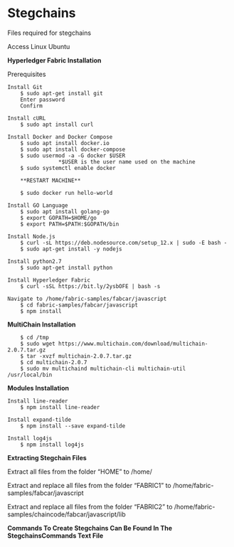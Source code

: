 # Stegchains
Files required for stegchains

Access Linux Ubuntu 

******Hyperledger Fabric Installation******

Prerequisites

	Install Git
		$ sudo apt-get install git
		Enter password
		Confirm

	Install cURL
		$ sudo apt install curl

	Install Docker and Docker Compose
		$ sudo apt install docker.io
   		$ sudo apt install docker-compose
		$ sudo usermod -a -G docker $USER
					*$USER is the user name used on the machine		
		$ sudo systemctl enable docker
		
		**RESTART MACHINE**

		$ sudo docker run hello-world

	Install GO Language
		$ sudo apt install golang-go
		$ export GOPATH=$HOME/go            
		$ export PATH=$PATH:$GOPATH/bin

	Install Node.js	
		$ curl -sL https://deb.nodesource.com/setup_12.x | sudo -E bash -
		$ sudo apt-get install -y nodejs
		
	Install python2.7
		$ sudo apt-get install python

	Install Hyperledger Fabric
		$ curl -sSL https://bit.ly/2ysbOFE | bash -s
			
	Navigate to /home/fabric-samples/fabcar/javascript
		$ cd fabric-samples/fabcar/javascript
		$ npm install


******MultiChain Installation******

		$ cd /tmp
		$ sudo wget https://www.multichain.com/download/multichain-2.0.7.tar.gz
		$ tar -xvzf multichain-2.0.7.tar.gz
		$ cd multichain-2.0.7
		$ sudo mv multichaind multichain-cli multichain-util /usr/local/bin

******Modules Installation******
	
	Install line-reader
		$ npm install line-reader
		
	Install expand-tilde
		$ npm install --save expand-tilde
		
	Install log4js
		$ npm install log4js



******Extracting Stegchain Files******

Extract all files from the folder “HOME” to /home/

Extract and replace all files from the folder “FABRIC1” to /home/fabric-samples/fabcar/javascript

Extract and replace all files from the folder “FABRIC2” to /home/fabric-samples/chaincode/fabcar/javascript/lib



******Commands To Create Stegchains Can Be Found In The StegchainsCommands Text File******
